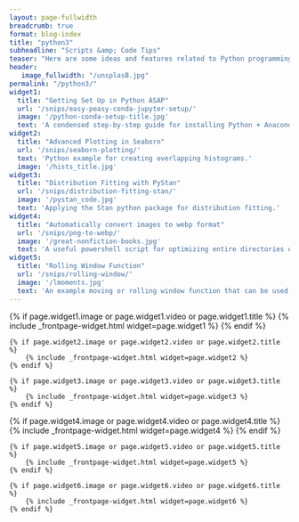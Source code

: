 ```yaml
---
layout: page-fullwidth
breadcrumb: true
format: blog-index
title: "python3"
subheadline: "Scripts &amp; Code Tips"
teaser: "Here are some ideas and features related to Python programming."
header:
   image_fullwidth: "/unsplasB.jpg"
permalink: "/python3/"
widget1:
  title: "Getting Set Up in Python ASAP"
  url: '/snips/easy-peasy-conda-jupyter-setup/'
  image: '/python-conda-setup-title.jpg'
  text: 'A condensed step-by-step guide for installing Python + Anaconda in Windows.'
widget2:
  title: "Advanced Plotting in Seaborn"
  url: '/snips/seaborn-plotting/'
  text: 'Python example for creating overlapping histograms.'
  image: '/hists_title.jpg'
widget3:
  title: "Distribution Fitting with PyStan"
  url: '/snips/distribution-fitting-stan/'
  image: '/pystan_code.jpg'
  text: 'Applying the Stan python package for distribution fitting.'
widget4:
  title: "Automatically convert images to webp format"
  url: '/snips/png-to-webp/'
  image: '/great-nonfiction-books.jpg'
  text: 'A useful powershell script for optimizing entire directories of images into .webp format.'
widget5:
  title: "Rolling Window Function"
  url: '/snips/rolling-window/'
  image: '/lmoments.jpg'
  text: 'An example moving or rolling window function that can be used for statistical smoothing operations.'
---
```


<div class="row t60">
	{% if page.widget1.image or page.widget1.video or page.widget1.title %}
		{% include _frontpage-widget.html widget=page.widget1 %}
	{% endif %}

	{% if page.widget2.image or page.widget2.video or page.widget2.title %}
		{% include _frontpage-widget.html widget=page.widget2 %}
	{% endif %}

	{% if page.widget3.image or page.widget3.video or page.widget3.title %}
		{% include _frontpage-widget.html widget=page.widget3 %}
    {% endif %}   
</div>

<div class="row t3">
	{% if page.widget4.image or page.widget4.video or page.widget4.title %}
		{% include _frontpage-widget.html widget=page.widget4 %}
    {% endif %}   

	{% if page.widget5.image or page.widget5.video or page.widget5.title %}
		{% include _frontpage-widget.html widget=page.widget5 %}
	{% endif %}

	{% if page.widget6.image or page.widget6.video or page.widget6.title %}
		{% include _frontpage-widget.html widget=page.widget6 %}
    {% endif %}
    
</div>

<!-- 
![exploratory versus predictive modeling]({{site.baseurl}}/images/public-health.jpg)


<div class="row">
   <div class="medium-6 columns">
      {% for post in site.posts limit:1 %}
      {% if post.subheadline %}<p class="subheadline">{{ post.subheadline }}</p>{% endif %}
      <h2><a href="{{ site.url }}{{ site.baseurl }}{{ post.url }}">{{ post.title }}</a></h2>
      <p>
            {% if post.meta_description %}{{ post.meta_description | strip_html | escape }}{% else post.teaser %}{{ post.teaser | strip_html | escape }}{% endif %}
            <a href="{{ site.url }}{{ site.baseurl }}{{ post.url }}" title="Read {{ post.title | escape_once }}"><strong>{{ site.data.language.read_more }}</strong></a>
      </p>
      {% endfor %}
   </div>

   <div class="medium-6 columns">
      <p><strong>{{ site.data.language.more_articles }}</strong></p>
      {% include list-posts entries='3' offset='1' tag='python' %}
   </div>
</div>

{% include alert success="Yay! you did it!" %}

Random paragraph here. Random paragraph here. Random paragraph here. Random paragraph here. Random paragraph here. Random paragraph here. Random paragraph here.

## Ideas and possible new features
{: .t30 } 

* Get rid of Backstretch.js and solve it with pure CSS
* [Custom Scrollbar](https://css-tricks.com/custom-scrollbars-in-webkit/)
* Layout/Template for category-archives -->
 

